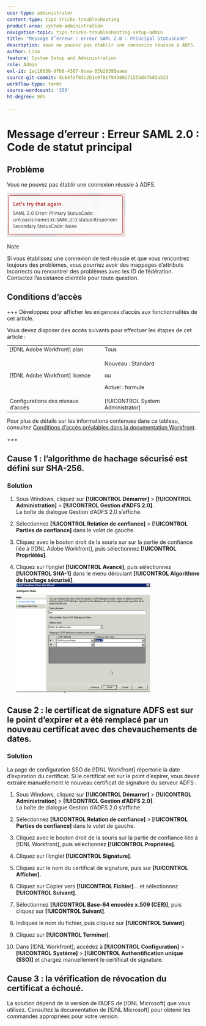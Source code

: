 ```yaml
---
user-type: administrator
content-type: tips-tricks-troubleshooting
product-area: system-administration
navigation-topic: tips-tricks-troubleshooting-setup-admin
title: "Message d’erreur : erreur SAML 2.0 : Principal StatusCode"
description: Vous ne pouvez pas établir une connexion réussie à ADFS.
author: Lisa
feature: System Setup and Administration
role: Admin
exl-id: 1ec18638-97b8-4307-9cea-05b28395eaee
source-git-commit: dc64fef83c2b1e9f8bf9438017155bd47b83ab23
workflow-type: tm+mt
source-wordcount: '359'
ht-degree: 98%

---
```


# Message d’erreur : Erreur SAML 2.0 : Code de statut principal

## Problème

Vous ne pouvez pas établir une connexion réussie à ADFS.

![SAML_2.0_Error_Primary_Status_Code.png](assets/saml-2.0-error-primary-status-code.png)

>[!NOTE]
>
>Si vous établissez une connexion de test réussie et que vous rencontrez toujours des problèmes, vous pourriez avoir des mappages d’attributs incorrects ou rencontrer des problèmes avec les ID de fédération. Contactez l’assistance clientèle pour toute question.

## Conditions d’accès

+++ Développez pour afficher les exigences d’accès aux fonctionnalités de cet article.

Vous devez disposer des accès suivants pour effectuer les étapes de cet article :

<table style="table-layout:auto"> 
 <col> 
 <col> 
 <tbody> 
  <tr> 
   <td role="rowheader">[!DNL Adobe Workfront] plan</td> 
   <td>Tous</td> 
  </tr> 
  <tr> 
   <td role="rowheader">[!DNL Adobe Workfront] licence</td> 
   <td>
   <p>Nouveau : Standard</p>
   <p>ou</p>
   <p>Actuel : formule</p></td> 
  </tr> 
  <tr> 
   <td role="rowheader">Configurations des niveaux d’accès</td> 
   <td>[!UICONTROL System Administrator]</td> 
  </tr> 
 </tbody> 
</table>

Pour plus de détails sur les informations contenues dans ce tableau, consultez [Conditions d’accès préalables dans la documentation Workfront](/help/quicksilver/administration-and-setup/add-users/access-levels-and-object-permissions/access-level-requirements-in-documentation.md).

+++

## Cause 1 : l’algorithme de hachage sécurisé est défini sur SHA-256.

### Solution

1. Sous Windows, cliquez sur **[!UICONTROL Démarrer]** > **[!UICONTROL Administration]** > **[!UICONTROL Gestion d’ADFS 2.0]**.\
   La boîte de dialogue Gestion d’ADFS 2.0 s’affiche.

1. Sélectionnez **[!UICONTROL Relation de confiance]** > **[!UICONTROL Parties de confiance]** dans le volet de gauche.

1. Cliquez avec le bouton droit de la souris sur sur la partie de confiance liée à [!DNL Adobe Workfront], puis sélectionnez **[!UICONTROL Propriétés]**.
1. Cliquez sur l’onglet **[!UICONTROL Avancé]**, puis sélectionnez **[!UICONTROL SHA-1]** dans le menu déroulant **[!UICONTROL Algorithme de hachage sécurisé]**.\
   ![](assets/1-350x287.png)

## Cause 2 : le certificat de signature ADFS est sur le point d’expirer et a été remplacé par un nouveau certificat avec des chevauchements de dates.

### Solution

La page de configuration SSO de [!DNL Workfront] répertorie la date d’expiration du certificat. Si le certificat est sur le point d’expirer, vous devez extraire manuellement le nouveau certificat de signature du serveur ADFS :

1. Sous Windows, cliquez sur **[!UICONTROL Démarrer]** > **[!UICONTROL Administration]** > **[!UICONTROL Gestion d’ADFS 2.0]**.\
   La boîte de dialogue Gestion d’ADFS 2.0 s’affiche.

1. Sélectionnez **[!UICONTROL Relation de confiance]** > **[!UICONTROL Parties de confiance]** dans le volet de gauche.

1. Cliquez avec le bouton droit de la souris sur la partie de confiance liée à [!DNL Workfront], puis sélectionnez **[!UICONTROL Propriétés]**.
1. Cliquez sur l’onglet **[!UICONTROL Signature]**.
1. Cliquez sur le nom du certificat de signature, puis sur **[!UICONTROL Afficher]**.
1. Cliquez sur Copier vers **[!UICONTROL Fichier]**... et sélectionnez **[!UICONTROL Suivant]**.

1. Sélectionnez **[!UICONTROL Base-64 encodée x.509 (CER)]**, puis cliquez sur **[!UICONTROL Suivant]**.

1. Indiquez le nom du fichier, puis cliquez sur **[!UICONTROL Suivant]**.
1. Cliquez sur **[!UICONTROL Terminer]**.
1. Dans [!DNL Workfront], accédez à **[!UICONTROL Configuration]** > **[!UICONTROL Système]** > **[!UICONTROL Authentification unique (SSO)]** et chargez manuellement le certificat de signature.

## Cause 3 : la vérification de révocation du certificat a échoué.

La solution dépend de la version de l’ADFS de [!DNL Microsoft] que vous utilisez. Consultez la documentation de [!DNL Microsoft] pour obtenir les commandes appropriées pour votre version.
